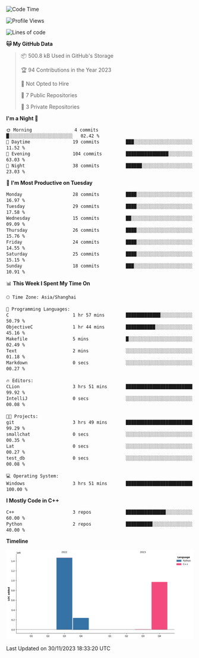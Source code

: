 <!--START_SECTION:waka-->
![Code Time](http://img.shields.io/badge/Code%20Time-63%20hrs%2026%20mins-blue)

![Profile Views](http://img.shields.io/badge/Profile%20Views-81-blue)

![Lines of code](https://img.shields.io/badge/From%20Hello%20World%20I%27ve%20Written-2.7%20million%20lines%20of%20code-blue)

**🐱 My GitHub Data** 

> 📦 500.8 kB Used in GitHub's Storage 
 > 
> 🏆 94 Contributions in the Year 2023
 > 
> 🚫 Not Opted to Hire
 > 
> 📜 7 Public Repositories 
 > 
> 🔑 3 Private Repositories 
 > 
**I'm a Night 🦉** 

```text
🌞 Morning                4 commits           █░░░░░░░░░░░░░░░░░░░░░░░░   02.42 % 
🌆 Daytime                19 commits          ███░░░░░░░░░░░░░░░░░░░░░░   11.52 % 
🌃 Evening                104 commits         ████████████████░░░░░░░░░   63.03 % 
🌙 Night                  38 commits          ██████░░░░░░░░░░░░░░░░░░░   23.03 % 
```
📅 **I'm Most Productive on Tuesday** 

```text
Monday                   28 commits          ████░░░░░░░░░░░░░░░░░░░░░   16.97 % 
Tuesday                  29 commits          ████░░░░░░░░░░░░░░░░░░░░░   17.58 % 
Wednesday                15 commits          ██░░░░░░░░░░░░░░░░░░░░░░░   09.09 % 
Thursday                 26 commits          ████░░░░░░░░░░░░░░░░░░░░░   15.76 % 
Friday                   24 commits          ████░░░░░░░░░░░░░░░░░░░░░   14.55 % 
Saturday                 25 commits          ████░░░░░░░░░░░░░░░░░░░░░   15.15 % 
Sunday                   18 commits          ███░░░░░░░░░░░░░░░░░░░░░░   10.91 % 
```


📊 **This Week I Spent My Time On** 

```text
🕑︎ Time Zone: Asia/Shanghai

💬 Programming Languages: 
C                        1 hr 57 mins        █████████████░░░░░░░░░░░░   50.79 % 
ObjectiveC               1 hr 44 mins        ███████████░░░░░░░░░░░░░░   45.16 % 
Makefile                 5 mins              █░░░░░░░░░░░░░░░░░░░░░░░░   02.49 % 
Text                     2 mins              ░░░░░░░░░░░░░░░░░░░░░░░░░   01.18 % 
Markdown                 0 secs              ░░░░░░░░░░░░░░░░░░░░░░░░░   00.27 % 

🔥 Editors: 
CLion                    3 hrs 51 mins       █████████████████████████   99.92 % 
IntelliJ                 0 secs              ░░░░░░░░░░░░░░░░░░░░░░░░░   00.08 % 

🐱‍💻 Projects: 
git                      3 hrs 49 mins       █████████████████████████   99.29 % 
smallchat                0 secs              ░░░░░░░░░░░░░░░░░░░░░░░░░   00.35 % 
Lat                      0 secs              ░░░░░░░░░░░░░░░░░░░░░░░░░   00.27 % 
test_db                  0 secs              ░░░░░░░░░░░░░░░░░░░░░░░░░   00.08 % 

💻 Operating System: 
Windows                  3 hrs 51 mins       █████████████████████████   100.00 % 
```

**I Mostly Code in C++** 

```text
C++                      3 repos             ███████████████░░░░░░░░░░   60.00 % 
Python                   2 repos             ██████████░░░░░░░░░░░░░░░   40.00 % 
```



**Timeline**

![Lines of Code chart](https://raw.githubusercontent.com/LeKZzzz/LeKZzzz/master/assets/bar_graph.png)


 Last Updated on 30/11/2023 18:33:20 UTC
<!--END_SECTION:waka-->
